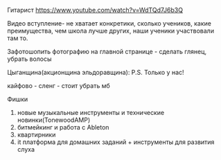 Гитарист
https://www.youtube.com/watch?v=WdTQd7J6b3Q

Видео вступление- не хватает конкретики, сколько учеников, какие преимущества, чем школа лучше других, наши ученики участвовали там то.	

Зафотошопить фотографию на главной странице - сделать глянец, убрать волосы

Цыганщина(акционщина эльдоравщина):
P.S. Только у нас!

кайфово - сленг - стоит убрать мб



Фишки
1. новые музыкальные инструменты и технические новинки(TonewoodAMP)
2. битмейкинг и работа с Ableton
4. квартирники
5. it платформа для домашних заданий + инструменты для развития слуха